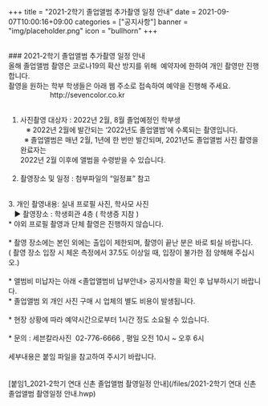 +++
title = "2021-2학기 졸업앨범 추가촬영 일정 안내"
date = 2021-09-07T10:00:16+09:00
categories = ["공지사항"]
banner = "img/placeholder.png"
icon = "bullhorn"
+++
<!--more-->

<br>
### 2021-2학기 졸업앨범 추가촬영 일정 안내

<br>
올해 졸업앨범 촬영은 코로나19의 확산 방지를 위해  예약자에 한하여 개인 촬영만 진행합니다.<br>
  촬영을 원하는 학부 학생들은 아래 웹 주소로 접속하여 예약을 진행해 주세요.<br>
                         http://sevencolor.co.kr <br><br>

1. 사진촬영 대상자 : 2022년 2월, 8월 졸업예정인 학부생 <br>
   ※ 2022년 2월에 발간되는 ‘2022년도 졸업앨범’에 수록되는 촬영입니다. <br>
   ※ 졸업앨범은 매년 2월, 1년에 한 번만 발간되며, 2021년도 졸업앨범 사진 촬영을 완료자는 <br>2022년 2월 이후에 앨범을          수령받을 수 있습니다.<br>
       <br>
2. 촬영장소 및 일정 : 첨부파일의 “일정표” 참고 <br>
<br>
3. 개인 촬영내용: 실내 프로필 사진, 학사모 사진  <br>
   ▶ 촬영장소 : 학생회관 4층 ( 학생증 지참 )<br>
* 야외 프로필 촬영과 단체 촬영은 진행하지 않습니다. <br><br>
* 촬영 장소에는 본인 외에는 출입이 제한되며, 촬영이 끝난 분은 바로 퇴실 바랍니다. <br>
   ( 촬영 장소 입장 시 체온 측정에서 37.5도 이상일 때, 입장이 불가한 점 양해해 주십시오.)<br><br>
* 앨범비 미납자는 아래 <졸업앨범비 납부안내> 공지사항을 확인 후 납부하시기 바랍니다.<br>
* 졸업앨범 외 개인 사진 구매 시 업체의 별도 비용이 발생됩니다. <br><br>
* 현장 상황에 따라 예약시간으로부터 1시간 정도 소요될 수 있습니다. <br><br>
* 문의 : 세븐칼라사진  02-776-6666 , 평일 오전 10시 ~ 오후 6시<br>
<br>
세부내용은 붙임 파일을 참고하여 주시기 바랍니다.
<br>
<br>
<br>
[붙임1_2021-2학기 연대 신촌 졸업앨범 촬영일정 안내](/files/2021-2학기 연대 신촌 졸업앨범 촬영일정 안내.hwp)
<br>
<br>
<br>
